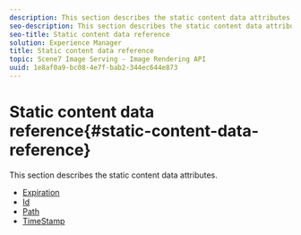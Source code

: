 ```yaml
---
description: This section describes the static content data attributes.
seo-description: This section describes the static content data attributes.
seo-title: Static content data reference
solution: Experience Manager
title: Static content data reference
topic: Scene7 Image Serving - Image Rendering API
uuid: 1e8af0a9-bc08-4e7f-bab2-344ec644e873
---
```


# Static content data reference{#static-content-data-reference}

This section describes the static content data attributes.

* [Expiration](r-expiration-static.md)
* [Id](r-id-static.md)
* [Path](r-path-static.md)
* [TimeStamp](r-timestamp-static.md)
